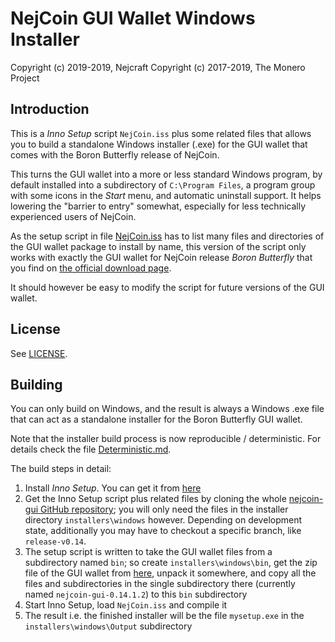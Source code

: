 # NejCoin GUI Wallet Windows Installer #
Copyright (c) 2019-2019, Nejcraft
Copyright (c) 2017-2019, The Monero Project

## Introduction ##

This is a *Inno Setup* script `NejCoin.iss` plus some related files
that allows you to build a standalone Windows installer (.exe) for
the GUI wallet that comes with the Boron Butterfly release of NejCoin.

This turns the GUI wallet into a more or less standard Windows program,
by default installed into a subdirectory of `C:\Program Files`, a
program group with some icons in the *Start* menu, and automatic
uninstall support. It helps lowering the "barrier to entry"
somewhat, especially for less technically experienced users of
NejCoin.

As the setup script in file [NejCoin.iss](NejCoin.iss) has to list many
files and directories of the GUI wallet package to install by name,
this version of the script only works with exactly the GUI wallet
for NejCoin release *Boron Butterfly* that you find on
[the official download page](https://getnejcoin.org/downloads/).

It should however be easy to modify the script for future
versions of the GUI wallet.

## License ##

See [LICENSE](LICENSE).

## Building ##

You can only build on Windows, and the result is always a
Windows .exe file that can act as a standalone installer for the
Boron Butterfly GUI wallet.

Note that the installer build process is now reproducible / deterministic. For details check the file [Deterministic.md](Deterministic.md).

The build steps in detail:

1. Install *Inno Setup*. You can get it from [here](http://www.jrsoftware.org/isdl.php)
2. Get the Inno Setup script plus related files by cloning the whole [nejcoin-gui GitHub repository](https://github.com/nejcoin-project/nejcoin-gui); you will only need the files in the installer directory `installers\windows` however. Depending on development state, additionally you may have to checkout a specific branch, like `release-v0.14`.
3. The setup script is written to take the GUI wallet files from a subdirectory named `bin`; so create `installers\windows\bin`, get the zip file of the GUI wallet from [here](https://getnejcoin.org/downloads/), unpack it somewhere, and copy all the files and subdirectories in the single subdirectory there (currently named `nejcoin-gui-0.14.1.2`) to this `bin` subdirectory
4. Start Inno Setup, load `NejCoin.iss` and compile it
5. The result i.e. the finished installer will be the file `mysetup.exe` in the `installers\windows\Output` subdirectory 


